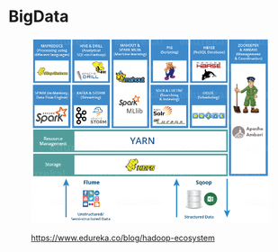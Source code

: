 # BigData

<figure><img src="../../.gitbook/assets/6UG94Y)IMA0471{E97%3T5M.png" alt=""><figcaption><p><a href="https://www.edureka.co/blog/hadoop-ecosystem">https://www.edureka.co/blog/hadoop-ecosystem</a></p></figcaption></figure>
